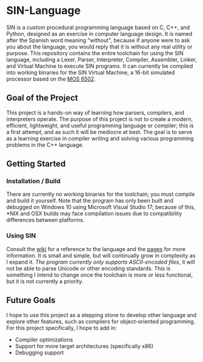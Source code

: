 # SIN-Language

SIN is a custom procedural programming language based on C, C++, and Python, designed as an exercise in computer language design. It is named after the Spanish word meaning "without", because if anyone were to ask you about the language, you would reply that it is without any real utility or purpose. This repository contains the entire toolchain for using the SIN language, including a Lexer, Parser, Interpreter, Compiler, Assembler, Linker, and Virtual Machine to execute SIN programs. It can currently be compiled into working binaries for the SIN Virtual Machine, a 16-bit simulated processor based on the [MOS 6502](https://en.wikipedia.org/wiki/MOS_Technology_6502).

## Goal of the Project

This project is a hands-on way of learning how parsers, compilers, and interpreters operate. The purpose of this project is not to create a modern, efficient, lightweight, and useful programming language or compiler; this is a first attempt, and as such it will be mediocre at best. The goal is to serve as a learning exercise in compiler writing and solving various programming problems in the C++ language.

## Getting Started

### Installation / Build

There are currently no working binaries for the toolchain; you must compile and build it yourself. Note that the program has only been built and debugged on Windows 10 using Microsoft Visual Studio 17; because of this, *NIX and OSX builds may face compilation issues due to compatibility differences between platforms.

### Using SIN

Consult the [wiki](https://github.com/truffly/SIN-Language/wiki) for a reference to the language and the [pages](https://truffly.github.io/SIN-Language) for more information. It is small and simple, but will continually grow in complexity as I expand it.
_The program currently only supports ASCII-encoded files_, it will not be able to parse Unicode or other encoding standards. This is something I intend to change once the toolchain is more or less functional, but it is not currently a priority.

## Future Goals

I hope to use this project as a stepping stone to develop other language and explore other features, such as compilers for object-oriented programming. For this project specifically, I hope to add in:
* Compiler optimizations
* Support for more target architectures (specifically x86)
* Debugging support
